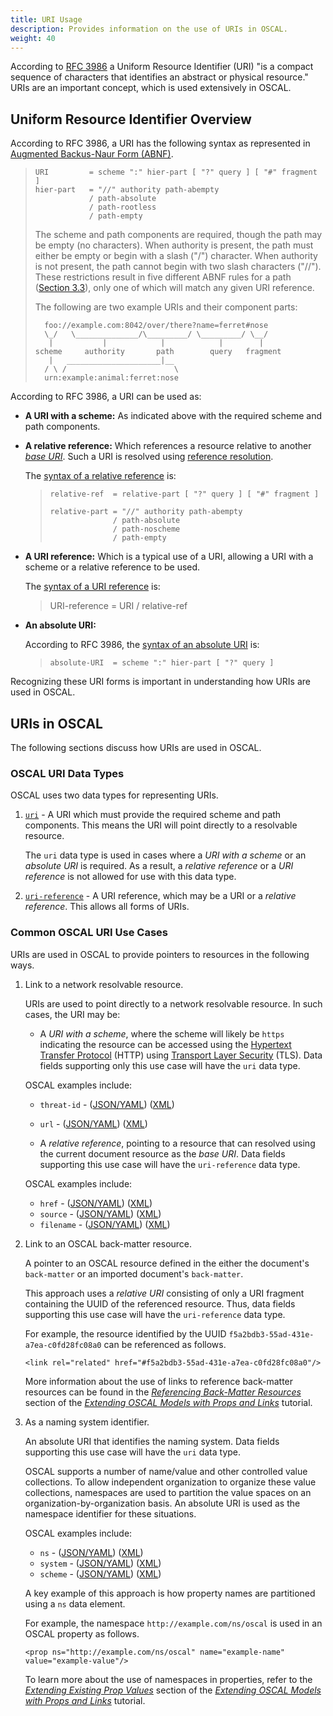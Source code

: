 ```yaml
---
title: URI Usage
description: Provides information on the use of URIs in OSCAL.
weight: 40
---
```


According to [RFC 3986](https://www.rfc-editor.org/rfc/rfc3986) a Uniform Resource Identifier (URI) "is a compact sequence of characters that identifies an abstract or physical resource." URIs are an important concept, which is used extensively in OSCAL.

## Uniform Resource Identifier Overview

According to RFC 3986, a URI has the following syntax as represented in [Augmented Backus-Naur Form (ABNF)](https://www.rfc-editor.org/rfc/rfc5234.html).

> ```
> URI         = scheme ":" hier-part [ "?" query ] [ "#" fragment ]
> hier-part   = "//" authority path-abempty
>             / path-absolute
>             / path-rootless
>             / path-empty
> ```
> 
>   The scheme and path components are required, though the path may be empty (no characters).  When authority is present, the path must either be empty or begin with a slash ("/") character.  When authority is not present, the path cannot begin with two slash characters ("//").  These restrictions result in five different ABNF rules for a path ([Section 3.3](https://www.rfc-editor.org/rfc/rfc3986#section-3.3)), only one of which will match any given URI reference.
>
>   The following are two example URIs and their component parts:
>
> ```
>   foo://example.com:8042/over/there?name=ferret#nose
>   \_/   \______________/\_________/ \_________/ \__/
>    |           |            |            |        |
> scheme     authority       path        query   fragment
>    |   _____________________|__
>   / \ /                        \
>   urn:example:animal:ferret:nose
> ```

According to RFC 3986, a URI can be used as:

- **A URI with a scheme:** As indicated above with the required scheme and path components.
- **A relative reference:** Which references a resource relative to another *[base URI](https://www.rfc-editor.org/rfc/rfc3986#section-5.1)*. Such a URI is resolved using [reference resolution](https://www.rfc-editor.org/rfc/rfc3986#section-5).

  The [syntax of a relative reference](https://www.rfc-editor.org/rfc/rfc3986#section-4.2) is:

  > ```
  > relative-ref  = relative-part [ "?" query ] [ "#" fragment ]
  >
  > relative-part = "//" authority path-abempty
  >               / path-absolute
  >               / path-noscheme
  >               / path-empty
  > ```

- **A URI reference:** Which is a typical use of a URI, allowing a URI with a scheme or a relative reference to be used.

  The [syntax of a URI reference](https://www.rfc-editor.org/rfc/rfc3986#section-4.1) is:

  > URI-reference = URI / relative-ref

- **An absolute URI:**

  According to RFC 3986, the [syntax of an absolute URI](https://www.rfc-editor.org/rfc/rfc3986#section-4.3) is:

  > ```
  > absolute-URI  = scheme ":" hier-part [ "?" query ]
  > ```

Recognizing these URI forms is important in understanding how URIs are used in OSCAL.

## URIs in OSCAL

The following sections discuss how URIs are used in OSCAL.

### OSCAL URI Data Types

OSCAL uses two data types for representing URIs.

1. [`uri`](/reference/datatypes/#uri) - A URI which must provide the required scheme and path components. This means the URI will point directly to a resolvable resource.

   The `uri` data type is used in cases where a *URI with a scheme* or an *absolute URI* is required.  As a result, a *relative reference* or a *URI reference* is not allowed for use with this data type.

2. [`uri-reference`](/reference/datatypes/#uri-reference) - A URI reference, which may be a URI or a *relative reference*. This allows all forms of URIs.

### Common OSCAL URI Use Cases

URIs are used in OSCAL to provide pointers to resources in the following ways.

1. Link to a network resolvable resource.
   
   URIs are used to point directly to a network resolvable resource. In such cases, the URI may be:

   - A *URI with a scheme*, where the scheme will likely be `https` indicating the resource can be accessed using the [Hypertext Transfer Protocol](https://www.rfc-editor.org/rfc/rfc2616.html) (HTTP) using [Transport Layer Security](https://www.rfc-editor.org/rfc/rfc8446) (TLS). Data fields supporting only this use case will have the `uri` data type.

    OSCAL examples include:

    - `threat-id` - ([JSON/YAML](/reference/latest/complete/json-index/#/threat-id)) ([XML](/reference/latest/complete/xml-index/#/@threat-id))
    - `url` - ([JSON/YAML](/reference/latest/complete/json-index/#/url)) ([XML](/reference/latest/complete/xml-index/#/urls))

   - A *relative reference*, pointing to a resource that can resolved using the current document resource as the *base URI*. Data fields supporting this use case will have the `uri-reference` data type.

   OSCAL examples include:

   - `href` - ([JSON/YAML](/reference/latest/complete/json-index/#/href)) ([XML](/reference/latest/complete/xml-index/#/@href))
   - `source` - ([JSON/YAML](/reference/latest/complete/json-index/#/source)) ([XML](/reference/latest/complete/xml-index/#/@source))
   - `filename` - ([JSON/YAML](/reference/latest/complete/json-index/#/filename)) ([XML](/reference/latest/complete/xml-index/#/@filename))


2. Link to an OSCAL back-matter resource.

   A pointer to an OSCAL resource defined in the either the document's `back-matter` or an imported document's `back-matter`.

   This approach uses a *relative URI* consisting of only a URI fragment containing the UUID of the referenced resource. Thus, data fields supporting this use case will have the `uri-reference` data type.

   For example, the resource identified by the UUID `f5a2bdb3-55ad-431e-a7ea-c0fd28fc08a0` can be referenced as follows.

   ```
   <link rel="related" href="#f5a2bdb3-55ad-431e-a7ea-c0fd28fc08a0"/>
   ```

   More information about the use of links to reference back-matter resources can be found in the [*Referencing Back-Matter Resources*](/learn/tutorials/general/extension/#referencing-back-matter-resources) section of the [*Extending OSCAL Models with Props and Links*](/learn/tutorials/general/extension/) tutorial.

3. As a naming system identifier.

   An absolute URI that identifies the naming system. Data fields supporting this use case will have the `uri` data type.

   OSCAL supports a number of name/value and other controlled value collections. To allow independent organization to organize these value collections, namespaces are used to partition the value spaces on an organization-by-organization basis. An absolute URI is used as the namespace identifier for these situations.

   OSCAL examples include:

   - `ns` - ([JSON/YAML](/reference/latest/complete/json-index/#/ns)) ([XML](/reference/latest/complete/xml-index/#/@ns))
   - `system` - ([JSON/YAML](/reference/latest/complete/json-index/#/system)) ([XML](/reference/latest/complete/xml-index/#/@system))
   - `scheme` - ([JSON/YAML](/reference/latest/complete/json-index/#/scheme)) ([XML](/reference/latest/complete/xml-index/#/@scheme))

   A key example of this approach is how property names are partitioned using a `ns` data element.

   For example, the namespace `http://example.com/ns/oscal` is used in an OSCAL property as follows.

   ```
   <prop ns="http://example.com/ns/oscal" name="example-name" value="example-value"/>
   ```
   
   To learn more about the use of namespaces in properties, refer to the [*Extending Existing Prop Values*](/learn/tutorials/general/extension/#extending-existing-prop-values) section of the [*Extending OSCAL Models with Props and Links*](/learn/tutorials/general/extension/) tutorial.
